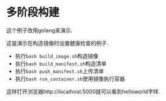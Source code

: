 # 多阶段构建

这个例子改用golang来演示.

这是演示在构造镜像时设置健康检查的例子.

+ 执行`bash build_image.sh`构造镜像
+ 执行`bash build_manifest.sh`构造清单
+ 执行`bash push_manifest.sh`上传清单
+ 执行`bash run_container.sh`使用镜像执行容器

这样打开浏览器http://localhost:5000就可以看到helloworld字样.
